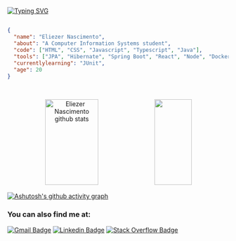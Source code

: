 [![Typing SVG](https://readme-typing-svg.demolab.com?font=Fira+Code&duration=3000&pause=1150&width=435&lines=Hello+world%2C+my+name+is+Eliezer;I'm+graduating+in+Information+Systems;Be+welcome!+:%29)](https://git.io/typing-svg)
##

```json
{
  "name": "Eliezer Nascimento",
  "about": "A Computer Information Systems student",
  "code": ["HTML", "CSS", "Javascript", "Typescript", "Java"],
  "tools": ["JPA", "Hibernate", "Spring Boot", "React", "Node", "Docker", "JUnit"],
  "currentlylearning": "JUnit",
  "age": 20
}
```
&nbsp;

<div align="center">  
  <img width="49%" height="195px" src="https://github-readme-stats.vercel.app/api?username=eliezergarbin&show_icons=true&count_private=true&hide_border=true&title_color=559ACE&icon_color=559ACE&text_color=c9d1d9&bg_color=0d1117" alt="Eliezer Nascimento github stats" /> 
  <img width="41%" height="195px" src="https://github-readme-stats.vercel.app/api/top-langs/?username=eliezergarbin&layout=compact&hide_border=true&title_color=559ACE&text_color=c8d0d8&bg_color=0d1117" />
</div>


[![Ashutosh's github activity graph](https://activity-graph.herokuapp.com/graph?username=eliezergarbin&bg_color=0d1117&color=ffffff&line=559ace&point=1658c6&area=true&hide_border=true)](https://github.com/ashutosh00710/github-readme-activity-graph)

### You can also find me at:
  [![Gmail Badge](https://img.shields.io/badge/-Gmail-c14438?style=flat&logo=Gmail&logoColor=white&link=mailto:elieserdariogarbin@gmail.com)](mailto:eliezergarbin1@gmail.com)
  [![Linkedin Badge](https://img.shields.io/badge/-LinkedIn-blue?style=flat&logo=Linkedin&logoColor=white&link=https://www.linkedin.com/in/eliezergarbin/)](https://www.linkedin.com/in/eliezergarbin/)
  [![Stack Overflow Badge](https://img.shields.io/badge/-StackOverflow-f48024?style=flat&logo=stackoverflow&logoColor=white&link=https://stackoverflow.com/users/13985606/eli%c3%a9zer-garbin?tab=profile)](https://stackoverflow.com/users/13985606/eli%c3%a9zer-garbin?tab=profile)

